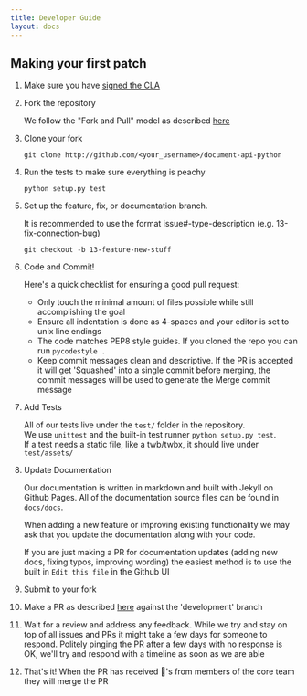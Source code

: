 ```yaml
---
title: Developer Guide
layout: docs
---
```


## Making your first patch

1. Make sure you have [signed the CLA](http://tableau.github.io/#contributor-license-agreement-cla)

1. Fork the repository

   We follow the "Fork and Pull" model as described [here](https://help.github.com/articles/about-collaborative-development-models/)

1. Clone your fork

   ```shell
   git clone http://github.com/<your_username>/document-api-python
   ```

1. Run the tests to make sure everything is peachy

   ```shell
   python setup.py test
   ```

1. Set up the feature, fix, or documentation branch.

   It is recommended to use the format issue#-type-description (e.g. 13-fix-connection-bug)

   ```shell
   git checkout -b 13-feature-new-stuff
   ```

1. Code and Commit!

   Here's a quick checklist for ensuring a good pull request:

   - Only touch the minimal amount of files possible while still accomplishing the goal
   - Ensure all indentation is done as 4-spaces and your editor is set to unix line endings
   - The code matches PEP8 style guides. If you cloned the repo you can run `pycodestyle .`
   - Keep commit messages clean and descriptive. 
     If the PR is accepted it will get 'Squashed' into a single commit before merging, the commit messages will be used to generate the Merge commit message

1. Add Tests

   All of our tests live under the `test/` folder in the repository.  
   We use `unittest` and the built-in test runner `python setup.py test`.  
   If a test needs a static file, like a twb/twbx, it should live under `test/assets/`

1. Update Documentation

   Our documentation is written in markdown and built with Jekyll on Github Pages. All of the documentation source files can be found in `docs/docs`.

   When adding a new feature or improving existing functionality we may ask that you update the documentation along with your code.
   
   If you are just making a PR for documentation updates (adding new docs, fixing typos, improving wording) the easiest method is to use the built in `Edit this file` in the Github UI

1. Submit to your fork

1. Make a PR as described [here](https://help.github.com/articles/creating-a-pull-request-from-a-fork/) against the 'development' branch

1. Wait for a review and address any feedback.
   While we try and stay on top of all issues and PRs it might take a few days for someone to respond. Politely pinging the PR after a few days with no response is OK, we'll try and respond with a timeline as soon as we are able

1. That's it! When the PR has received :rocket:'s from members of the core team they will merge the PR

<!--
### Updating Documentation

### Running Tests
-->
